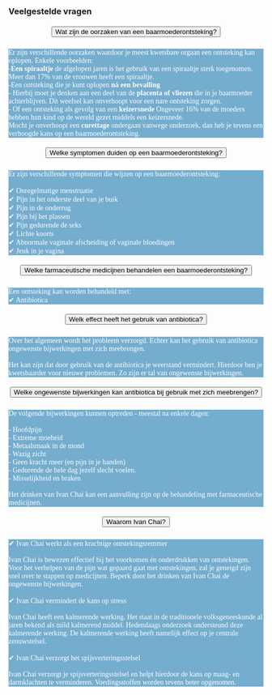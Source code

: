 ### Veelgestelde vragen
<!--START faq -->
<section id=faq>
<div data-aos="fade-right" class="col-md-12 aos-init aos-animate">
                    <div class="accordion" id="faqAccordion">
                        <div class="card shadow">
                            <div class="card-header" id="heading_1">
                                <h5 style="font-family:papyrus; text-align:center" class="mb-0">
                                  <button class="btn btn-link collapsed" type="button" data-toggle="collapse" data-target="#collapse_1" aria-expanded="false" aria-controls="collapse_1">Wat zijn de oorzaken van een baarmoederontsteking?</button></h5>
                              </div>
                            <div id="collapse_1" class="collapse" aria-labelledby="heading_1" data-parent="#faqAccordion" style="">
                                <div class="card-body" style="background-color: #75adcf; color: white">
                                    <p style="font-family:candara; tekst-align:center">
                                    Er zijn verschillende oorzaken waardoor je meest kwetsbare orgaan een ontsteking kan oplopen. Enkele voorbeelden:<br>-<b>Een spiraaltje</b> de afgelopen jaren is het gebruik van een spiraaltje sterk toegenomen. Meer dan 17% van de vrouwen heeft een spiraaltje.<br>-Een ontsteking die je kunt oplopen <b>ná een bevalling</b><br>     - Hierbij moet je denken aan een deel van de <b>placenta of vliezen</b> die in je baarmoeder achterblijven. Dit weefsel kan onverhoopt voor een nare ontsteking zorgen.<br>     - Of een ontsteking als gevolg van een <b>keizersnede</b> Ongeveer 16% van de moeders hebben hun kind op de wereld gezet middels een keizersnede.<br>Mocht je onverhoopt een <b>curettage</b> ondergaan vanwege onderzoek, dan heb je tevens een verhoogde kans op een baarmoederontsteking.</p>
                                </div>
                            </div>
                        </div>
                        <div class="card shadow">
                            <div class="card-header" id="heading_2">
                                <h5 style="font-family:papyrus; text-align:center" class="mb-0">
                                  <button class="btn btn-link collapsed" type="button" data-toggle="collapse" data-target="#collapse_2" aria-expanded="false" aria-controls="collapse_2">Welke symptomen duiden op een baarmoederontsteking?</button></h5>
                              </div>
                            <div id="collapse_2" class="collapse" aria-labelledby="heading_2" data-parent="#faqAccordion" style="">
                                <div class="card-body" style="background-color: #75adcf; color: white">
                                    <p style="font-family:candara; tekst-align:center">Er zijn verschillende symptomen die wijzen op een baarmoederontsteking:<br><br>✔ Onregelmatige menstruatie<br>✔ Pijn in het onderste deel van je buik<br>✔ Pijn in de onderrug<br>✔ Pijn bij het plassen<br>✔ Pijn gedurende de seks<br>✔ Lichte koorts<br>✔ Abnormale vaginale afscheiding of vaginale bloedingen<br>✔ Jeuk in je vagina<br></p>
                                </div>
                            </div>
                        </div>
                        <div class="card shadow">
                            <div class="card-header" id="heading_3">
                                <h5 style="font-family:papyrus; text-align:center" class="mb-0">
                                  <button class="btn btn-link collapsed" type="button" data-toggle="collapse" data-target="#collapse_3" aria-expanded="false" aria-controls="collapse_3">Welke farmaceutische medicijnen behandelen een baarmoederontsteking?</button></h5>
                              </div>
                            <div id="collapse_3" class="collapse" aria-labelledby="heading_3" data-parent="#faqAccordion" style="">
                                <div class="card-body" style="background-color: #75adcf; color: white">
                                    <p style="font-family:candara; tekst-align:center">Een ontsteking kan worden behandeld met:<br>✔ Antibiotica</p>
                                </div>
                            </div>
                        </div>
                        <div class="card shadow">
                            <div class="card-header" id="heading_4">
                                <h5 style="font-family:papyrus; text-align:center" class="mb-0">
                                    <button class="btn btn-link collapsed" type="button" data-toggle="collapse" data-target="#collapse_4" aria-expanded="false" aria-controls="collapse_4">Welk effect heeft het gebruik van antibiotica?</button>
                                </h5>
                            </div>
                            <div id="collapse_4" class="collapse" aria-labelledby="heading_4" data-parent="#faqAccordion" style="">
                                <div class="card-body" style="background-color: #75adcf; color: white">
                                    <p style="font-family:candara; tekst-align:center">Over het algemeen wordt het probleem verzorgd. Echter kan het gebruik van antibiotica ongewenste bijwerkingen met zich meebrengen.<br><br>Het kan zijn dat door gebruik van de antibiotica je weerstand vermindert. Hierdoor ben je kwetsbaarder voor nieuwe problemen. Zo zijn er tal van ongewenste bijwerkingen.</p>
                                </div>
                            </div>
                        </div>
                        <div class="card shadow">
                            <div class="card-header" id="heading_5">
                                <h5 style="font-family:papyrus; text-align:center" class="mb-0">
                                  <button class="btn btn-link collapsed" type="button" data-toggle="collapse" data-target="#collapse_5" aria-expanded="false" aria-controls="collapse_5">Welke ongewenste bijwerkingen kan antibiotica bij gebruik met zich meebrengen?</button>
                                </h5>
                            </div>
                            <div id="collapse_5" class="collapse" aria-labelledby="heading_5" data-parent="#faqAccordion" style="">
                                <div class="card-body" style="background-color: #75adcf; color: white">
                                    <p style="font-family:candara; tekst-align:center">De volgende bijwerkingen kunnen optreden - meestal na enkele dagen:<br><br>- Hoofdpijn<br>- Extreme moeheid<br>- Metaalsmaak in de mond<br>- Wazig zicht<br>- Geen kracht meer (en pijn in je handen)<br>- Gedurende de hele dag jezelf slecht voelen.<br>- Misselijkheid en braken<br><br>Het drinken van Ivan Chai kan een aanvulling zijn op de behandeling met farmaceutische medicijnen.
                                    </p>
                                </div>
                            </div>
                        </div>
                        <div class="card shadow">
                            <div class="card-header" id="heading_6">
                                <h5 style="font-family:papyrus; text-align:center" class="mb-0">
                                  <button class="btn btn-link collapsed" type="button" data-toggle="collapse" data-target="#collapse_6" aria-expanded="false" aria-controls="collapse_6">Waarom Ivan Chai?
                                  </button>
                                </h5>
                            </div>
                            <div id="collapse_6" class="collapse" aria-labelledby="heading_6" data-parent="#faqAccordion" style="">
                                <div class="card-body" style="background-color: #75adcf; color: white">
                                    <p style="font-family:candara; tekst-align:center">✔ Ivan Chai werkt als een krachtige ontstekingsremmer<br><br>Ivan Chai is bewezen effectief bij het voorkomen én onderdrukken van ontstekingen. Voor het verhelpen van de pijn wat gepaard gaat met ontstekingen, zal je geneigd zijn snel over te stappen op medicijnen. Beperk door het drinken van Ivan Chai de ongewenste bijwerkingen.<br><br>✔ Ivan Chai vermindert de kans op stress<br><br>Ivan Chai heeft een kalmerende werking. Het staat in de traditionele volksgeneeskunde al jaren bekend als mild kalmerend middel. Hedendaags onderzoek ondersteund deze kalmerende werking. De kalmerende werking heeft namelijk effect op je centrale zenuwstelsel.<br><br>✔ Ivan Chai verzorgt het spijsverteringsstelsel<br><br>Ivan Chai verzorgt je spijsverteringsstelsel en helpt hierdoor de kans op maag- en darmklachten te verminderen. Voedingsstoffen worden tevens beter opgenomen.
                                    </p>
                                </div>
                            </div>
                        </div>
                    </section>
                <!--END faq -->

